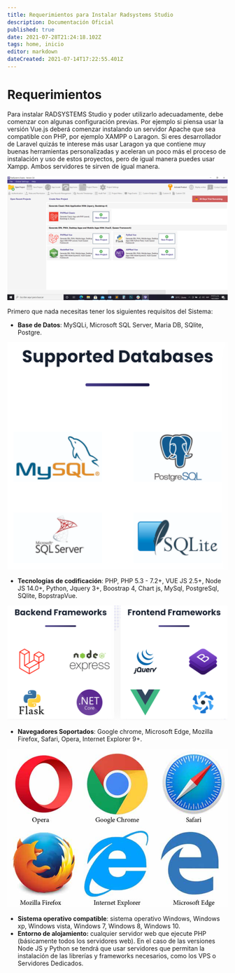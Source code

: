 ```yaml
---
title: Requerimientos para Instalar Radsystems Studio
description: Documentación Oficial
published: true
date: 2021-07-28T21:24:18.102Z
tags: home, inicio
editor: markdown
dateCreated: 2021-07-14T17:22:55.401Z
---
```


# Requerimientos

Para instalar RADSYSTEMS Studio y poder utilizarlo adecuadamente, debe comenzar con algunas configuración previas. Por ejemplo si piensa usar la versión Vue.js deberá comenzar instalando un servidor Apache que sea compatible con PHP, por ejemplo XAMPP o Laragon. Si eres desarrollador de Laravel quizás te interese más usar Laragon ya que contiene muy buenas herramientas personalizadas y aceleran un poco más el proceso de instalación y uso de estos proyectos, pero de igual manera puedes usar Xampp. Ambos servidores te sirven de igual manera.

![](/pages/radsystem_studio.png)

Primero que nada necesitas tener los siguientes requisitos del Sistema:

-   **Base de Datos**: MySQLi, Microsoft SQL Server, Maria DB, SQlite, Postgre.

![](/pages/requeriments/supported_databases.png)

-   **Tecnologías de codificación**: PHP, PHP 5.3 - 7.2+, VUE JS 2.5+, Node JS 14.0+, Python, Jquery 3+, Boostrap 4, Chart js, MySql, PostgreSql, SQlite, BopstrapVue.

![](/pages/requeriments/codificacion.png)

-   **Navegadores Soportados**: Google chrome, Microsoft Edge, Mozilla Firefox, Safari, Opera, Internet Explorer 9+.

![](/pages/requeriments/navegador-de-internet.jpg)

-   **Sistema operativo compatible**: sistema operativo Windows, Windows xp, Windows vista, Windows 7, Windows 8, Windows 10.
-   **Entorno de alojamiento:** cualquier servidor web que ejecute PHP (básicamente todos los servidores web). En el caso de las versiones Node JS y Python se tendrá que usar servidores que permitan la instalación de las librerías y frameworks necesarios, como los VPS o Servidores Dedicados.